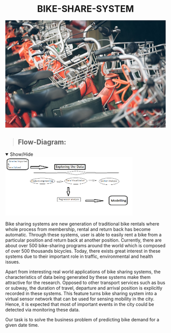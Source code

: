 <h1 align='center'>BIKE-SHARE-SYSTEM</h1>

<p align="left">
  <img src="https://github.com/DeepakMishraDA/BIKE-SHARE-SYSTEM/blob/master/bike.jpg" width=800> </p>

> ## Flow-Diagram:
<details open>
<summary>Show/Hide</summary>
 <img src="https://github.com/DeepakMishraDA/BIKE-SHARE-SYSTEM/blob/master/flow-sheet.png" width=400> </p>
</details>

Bike sharing systems are new generation of traditional bike rentals where whole process from membership, rental and return back has become automatic. Through these systems, user is able to easily rent a bike from a particular position and return back at another position. Currently, there are about over 500 bike-sharing programs around the world which is composed of over 500 thousands bicycles. Today, there exists great interest in these systems due to their important role in traffic, environmental and health issues.

Apart from interesting real world applications of bike sharing systems, the characteristics of data being generated by these systems make them attractive for the research. Opposed to other transport services such as bus or subway, the duration of travel, departure and arrival position is explicitly recorded in these systems. This feature turns bike sharing system into a virtual sensor network that can be used for sensing mobility in the city. Hence, it is expected that most of important events in the city could be detected via monitoring these data.

Our task is to solve the business problem of predicting bike demand for a given date time.
